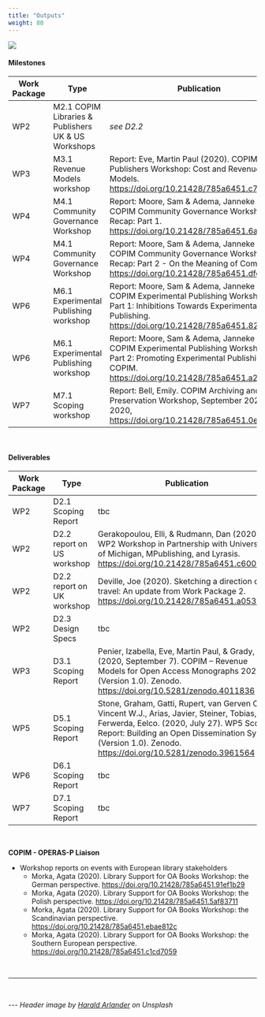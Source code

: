 ```yaml
---
title: "Outputs"
weight: 80
---
```


![](/images/harald-arlander-WZ6gITnjqaQ-unsplash-cropped.jpg)

#### Milestones

| Work Package | Type | Publication |
| -------- | -------- | -------- |
| WP2     | M2.1 COPIM Libraries & Publishers UK & US Workshops     | *see D2.2*     |
| WP3     | M3.1 Revenue Models workshop     | Report: Eve, Martin Paul (2020). COPIM Publishers Workshop: Cost and Revenue Models. https://doi.org/10.21428/785a6451.c77576a6 |
| WP4     | M4.1 Community Governance Workshop     | Report: Moore, Sam & Adema, Janneke (2020). COPIM Community Governance Workshop Recap: Part 1. https://doi.org/10.21428/785a6451.6a3a2ca2   |
| WP4     | M4.1 Community Governance Workshop     | Report: Moore, Sam & Adema, Janneke (2020). COPIM Community Governance Workshop Recap: Part 2 - On the Meaning of Community. https://doi.org/10.21428/785a6451.dfe7dc68   |
| WP6     | M6.1 Experimental Publishing workshop     | Report: Moore, Sam & Adema, Janneke (2020). COPIM Experimental Publishing Workshop - Part 1: Inhibitions Towards Experimental Book Publishing. https://doi.org/10.21428/785a6451.8265afcb  |
| WP6     | M6.1 Experimental Publishing workshop     | Report: Moore, Sam & Adema, Janneke (2020). COPIM Experimental Publishing Workshop - Part 2: Promoting Experimental Publishing . COPIM. https://doi.org/10.21428/785a6451.a21d57b6 |
| WP7     | M7.1 Scoping workshop     |   Report: Bell, Emily. COPIM Archiving and Preservation Workshop, September 2020. Oct. 2020, https://doi.org/10.21428/785a6451.0e666456 |


&nbsp;  

    

#### Deliverables

| Work Package | Type | Publication |
| -------- | -------- | -------- |
| WP2     | D2.1 Scoping Report     | tbc     |
| WP2     | D2.2 report on US workshop     | Gerakopoulou, Elli, & Rudmann, Dan (2020). WP2 Workshop in Partnership with University of Michigan, MPublishing, and Lyrasis. https://doi.org/10.21428/785a6451.c6005f3a     |
| WP2     | D2.2 report on UK workshop     | Deville, Joe (2020). Sketching a direction of travel: An update from Work Package 2. https://doi.org/10.21428/785a6451.a0537c6d     |
| WP2     | D2.3 Design Specs     | tbc
| WP3     | D3.1 Scoping Report     | Penier, Izabella, Eve, Martin Paul, & Grady, Tom. (2020, September 7). COPIM – Revenue Models for Open Access Monographs 2020 (Version 1.0). Zenodo. https://doi.org/10.5281/zenodo.4011836     |
| WP5     | D5.1 Scoping Report     | Stone, Graham, Gatti, Rupert, van Gerven Oei, Vincent W.J., Arias, Javier, Steiner, Tobias, & Ferwerda, Eelco. (2020, July 27). WP5 Scoping Report: Building an Open Dissemination System (Version 1.0). Zenodo. https://doi.org/10.5281/zenodo.3961564     |
| WP6     | D6.1 Scoping Report     | tbc    |
| WP7     | D7.1 Scoping Report     | tbc    |



&nbsp;  




**COPIM - OPERAS-P Liaison**

* Workshop reports on events with European library stakeholders
   - Morka, Agata (2020). Library Support for OA Books Workshop: the German perspective. https://doi.org/10.21428/785a6451.91ef1b29
   - Morka, Agata (2020). Library Support for OA Books Workshop: the Polish perspective. https://doi.org/10.21428/785a6451.5af83711
   - Morka, Agata (2020). Library Support for OA Books Workshop: the Scandinavian perspective. https://doi.org/10.21428/785a6451.ebae812c
   - Morka, Agata (2020). Library Support for OA Books Workshop: the Southern European perspective. https://doi.org/10.21428/785a6451.c1cd7059



&nbsp;  




---


&nbsp;  


--- *Header image by [Harald Arlander](https://unsplash.com/photos/WZ6gITnjqaQ) on Unsplash*
